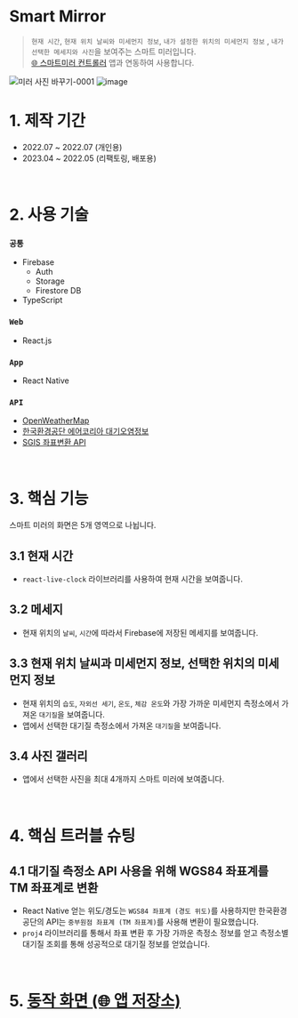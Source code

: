 # Smart Mirror

> `현재 시간`, `현재 위치 날씨와 미세먼지 정보`, `내가 설정한 위치의 미세먼지 정보` , `내가 선택한 메세지와 사진`을 보여주는 스마트 미러입니다.  
> [🌐 스마트미러 컨트롤러](https://github.com/Strongorange/newMirrorController) 앱과 연동하여 사용합니다.

![미러 사진 바꾸기-0001](https://github.com/Strongorange/newMirror/assets/74127841/0a753613-6936-4821-908a-3ddfb09cf3e6)
![image](https://github.com/Strongorange/newMirror/assets/74127841/f5938a0e-593e-4ac7-9bdf-4a21031ae96d)


# 1. 제작 기간

- 2022.07 ~ 2022.07 (개인용)
- 2023.04 ~ 2022.05 (리팩토링, 배포용)

</br>

# 2. 사용 기술

### `공통`

- Firebase
  - Auth
  - Storage
  - Firestore DB
- TypeScript

### `Web`

- React.js

### `App`

- React Native

### `API`

- [OpenWeatherMap](https://openweathermap.org/)
- [한국환경공단 에어코리아 대기오염정보](https://www.data.go.kr/tcs/dss/selectApiDataDetailView.do?publicDataPk=15073861)
- [SGIS 좌표변환 API](https://sgis.kostat.go.kr/developer/html/newOpenApi/api/dataApi/coord.html#transcoord)

</br>

# 3. 핵심 기능

스마트 미러의 화면은 5개 영역으로 나뉩니다.

## 3.1 현재 시간

- `react-live-clock` 라이브러리를 사용하여 현재 시간을 보여줍니다.

## 3.2 메세지

- 현재 위치의 `날씨`, `시간`에 따라서 Firebase에 저장된 메세지를 보여줍니다.

## 3.3 현재 위치 날씨과 미세먼지 정보, 선택한 위치의 미세먼지 정보

- 현재 위치의 `습도`, `자외선 세기`, `온도`, `체감 온도`와 가장 가까운 미세먼지 측정소에서 가져온 `대기질`을 보여줍니다.
- 앱에서 선택한 대기질 측정소에서 가져온 `대기질`을 보여줍니다.

## 3.4 사진 갤러리

- 앱에서 선택한 사진을 최대 4개까지 스마트 미러에 보여줍니다.

</br>

# 4. 핵심 트러블 슈팅

## 4.1 대기질 측정소 API 사용을 위해 WGS84 좌표계를 TM 좌표계로 변환
- React Native 얻는 위도/경도는 `WGS84 좌표계 (경도 위도)`를 사용하지만 한국환경공단의 API는 `중부원점 좌표계 (TM 좌표계)`를 사용해 변환이 필요했습니다.
- `proj4` 라이브러리를 통해서 좌표 변환 후 가장 가까운 측정소 정보를 얻고 측정소별 대기질 조회를 통해 성공적으로 대기질 정보를 얻었습니다.


</br>

# 5. [동작 화면 (🌐 앱 저장소)](https://github.com/Strongorange/newMirrorController)
